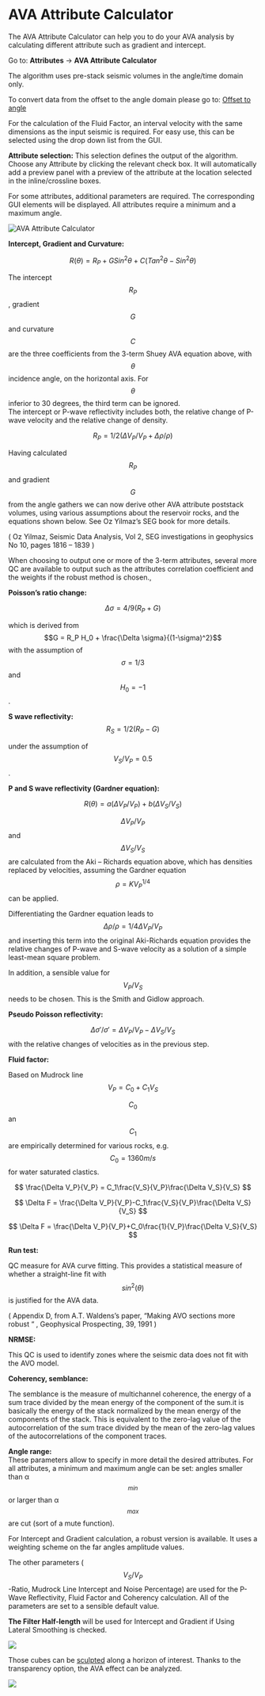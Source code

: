 # AVA Attribute Calculator

The AVA Attribute Calculator can help you to do your AVA analysis by calculating different attribute such as gradient and intercept.

Go to: **Attributes** → **AVA Attribute Calculator**

The algorithm uses pre-stack seismic volumes in the angle/time domain only.

To convert data from the offset to the angle domain please go to: [Offset to angle](../readme.4/offset_to_angle.md)

For the calculation of the Fluid Factor, an interval velocity with the same dimensions as the input seismic is required. For easy use, this can be selected using the drop down list from the GUI.

**Attribute selection:** This selection defines the output of the algorithm. Choose any Attribute by clicking the relevant check box. It will automatically add a preview panel with a preview of the attribute at the location selected in the inline/crossline boxes.

For some attributes, additional parameters are required. The corresponding GUI elements will be displayed. All attributes require a minimum and a maximum angle.

![AVA Attribute Calculator](../../.gitbook/assets/image%20%2846%29.png)

**Intercept, Gradient and Curvature:**

$$
R(\theta) = R_P+GSin^2\theta + C (Tan^2\theta-Sin^2\theta)
$$

The intercept $$R_P$$, gradient $$G$$ and curvature $$C$$are the three coefficients from the 3-term Shuey AVA equation above, with $$\theta$$ incidence angle, on the horizontal axis. For $$\theta$$inferior to 30 degrees, the third term can be ignored.   
The intercept or P-wave reflectivity includes both, the relative change of P-wave velocity and the relative change of density. 

$$
R_P = 1/2(\Delta V_P / V_P+\Delta \rho/\rho)
$$

Having calculated $$R_P$$ and gradient $$G$$ from the angle gathers we can now derive other AVA attribute poststack volumes, using various assumptions about the reservoir rocks, and the equations shown below. See Oz Yilmaz’s SEG book for more details.

\( Oz Yilmaz, Seismic Data Analysis, Vol 2, SEG investigations in geophysics No 10, pages 1816 – 1839 \)

When choosing to output one or more of the 3-term attributes, several more QC are available to output such as the attributes correlation coefficient and the weights if the robust method is chosen.,

**Poisson’s ratio change:**

$$
\Delta \sigma = 4/9(R_P+G)
$$

which is derived from $$G = R_P H_0 + \frac{\Delta \sigma}{(1-\sigma)^2}$$ with the assumption of $$\sigma = 1/3$$ and $$H_0 = -1$$.

**S wave reflectivity:**  
$$R_S = 1/2(R_P-G)$$

under the assumption of $$V_S/V_P = 0.5$$.

**P and S wave reflectivity \(Gardner equation\):**

$$
R(\theta) = a(\Delta V_P/V_P)+b(\Delta V_S/V_S)
$$

$$\Delta V_P/V_P$$ and $$\Delta V_S/V_S$$ are calculated from the Aki – Richards equation above, which has densities replaced by velocities, assuming the Gardner equation $$\rho = KV_P^{1/4}$$ can be applied.

Differentiating the Gardner equation leads to $$\Delta \rho/\rho = 1/4\Delta V_P/V_P$$ and inserting this term into the original Aki-Richards equation provides the relative changes of P-wave and S-wave velocity as a solution of a simple least-mean square problem.

In addition, a sensible value for $$V_P/V_S$$ needs to be chosen. This is the Smith and Gidlow approach.

**Pseudo Poisson reflectivity:**

$$\Delta \sigma\prime/\sigma\prime = \Delta V_P/V_P-\Delta V_S/V_S$$ with the relative changes of velocities as in the previous step.

**Fluid factor:**

Based on Mudrock line $$V_P = C_0+C_1V_S$$

$$C_0$$ an $$C_1$$ are empirically determined for various rocks, e.g. $$C_0=1360 m/s$$ for water saturated clastics.

$$
\frac{\Delta V_P}{V_P} = C_1\frac{V_S}{V_P}\frac{\Delta V_S}{V_S}
$$

$$
\Delta F = \frac{\Delta V_P}{V_P}-C_1\frac{V_S}{V_P}\frac{\Delta V_S}{V_S}
$$

$$
\Delta F = \frac{\Delta V_P}{V_P}+C_0\frac{1}{V_P}\frac{\Delta V_S}{V_S}
$$

**Run test:**

QC measure for AVA curve fitting. This provides a statistical measure of whether a straight-line fit with $$sin^2(\theta)$$ is justified for the AVA data.

\( Appendix D, from A.T. Waldens’s paper, “Making AVO sections more robust “ , Geophysical Prospecting, 39, 1991 \)

**NRMSE:**

This QC is used to identify zones where the seismic data does not fit with the AVO model.

**Coherency, semblance:**

The semblance is the measure of multichannel coherence, the energy of a sum trace divided by the mean energy of the component of the sum.it is basically the energy of the stack normalized by the mean energy of the components of the stack. This is equivalent to the zero-lag value of the autocorrelation of the sum trace divided by the mean of the zero-lag values of the autocorrelations of the component traces.

**Angle range:**  
These parameters allow to specify in more detail the desired attributes. For all attributes, a minimum and maximum angle can be set: angles smaller than α$$_{min}$$ or larger than α$$_{max}$$ are cut \(sort of a mute function\).

For Intercept and Gradient calculation, a robust version is available. It uses a weighting scheme on the far angles amplitude values.

The other parameters \($$V_S/V_P$$-Ratio, Mudrock Line Intercept and Noise Percentage\) are used for the P-Wave Reflectivity, Fluid Factor and Coherency calculation. All of the parameters are set to a sensible default value.

**The Filter Half-length** will be used for Intercept and Gradient if Using Lateral Smoothing is checked.

![](../../.gitbook/assets/012_attributes.PNG)

Those cubes can be [sculpted](../readme.4/sculpt.md) along a horizon of interest. Thanks to the transparency option, the AVA effect can be analyzed.

![](../../.gitbook/assets/013_attributes.PNG)

